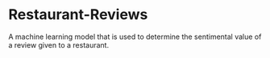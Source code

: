 # Restaurant-Reviews
A machine learning model that is used to determine the sentimental value of a review given to a restaurant.
